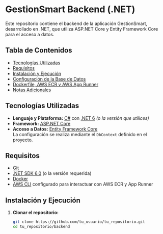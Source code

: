 # GestionSmart Backend (.NET)

Este repositorio contiene el backend de la aplicación GestionSmart, desarrollado en .NET, que utiliza ASP.NET Core y Entity Framework Core para el acceso a datos.

## Tabla de Contenidos

- [Tecnologías Utilizadas](#tecnologías-utilizadas)
- [Requisitos](#requisitos)
- [Instalación y Ejecución](#instalación-y-ejecución)
- [Configuración de la Base de Datos](#configuración-de-la-base-de-datos)
- [Dockerfile, AWS ECR y AWS App Runner](#dockerfile-aws-ecr-y-aws-app-runner)
- [Notas Adicionales](#notas-adicionales)

## Tecnologías Utilizadas

- **Lenguaje y Plataforma:** [C#](https://docs.microsoft.com/en-us/dotnet/csharp/) con [.NET 6](https://dotnet.microsoft.com/en-us/download/dotnet/6.0) *(o la versión que utilices)*
- **Framework:** [ASP.NET Core](https://docs.microsoft.com/en-us/aspnet/core/?view=aspnetcore-6.0)
- **Acceso a Datos:** [Entity Framework Core](https://docs.microsoft.com/en-us/ef/core/)  
  La configuración se realiza mediante el `DbContext` definido en el proyecto.

## Requisitos

- [Git](https://git-scm.com/)
- [.NET SDK 6.0](https://dotnet.microsoft.com/en-us/download/dotnet/6.0) (o la versión requerida)
- [Docker](https://www.docker.com/)
- [AWS CLI](https://aws.amazon.com/cli/) configurado para interactuar con AWS ECR y App Runner

## Instalación y Ejecución

1. **Clonar el repositorio:**
   ```bash
   git clone https://github.com/tu_usuario/tu_repositorio.git
   cd tu_repositorio/backend

